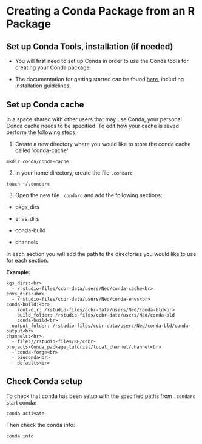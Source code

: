# Creating a Conda Package from an R Package

## Set up Conda Tools, installation (if needed)

- You will first need to set up Conda in order to use the Conda tools for creating your Conda package. 

- The documentation for getting started can be found [here](https://conda.io/projects/conda/en/latest/user-guide/getting-started.html), including installation guidelines.

## Set up Conda cache

In a space shared with other users that may use Conda, your personal Conda cache needs to be specified. To edit how your cache is saved perform the following steps:

1) Create a new directory where you would like to store the conda cache called 'conda-cache'

  ```
  mkdir conda/conda-cache
  ```

2) In your home directory, create the file `.condarc`

```
touch ~/.condarc
```

3) Open the new file `.condarc` and add the following sections: 

- pkgs_dirs

- envs_dirs

- conda-build

- channels

In each section you will add the path to the directories you would like to use for each section. 

**Example:**

```
kgs_dirs:<br>
  - /rstudio-files/ccbr-data/users/Ned/conda-cache<br>
envs_dirs:<br>
  - /rstudio-files/ccbr-data/users/Ned/conda-envs<br>
conda-build:<br>
    root-dir: /rstudio-files/ccbr-data/users/Ned/conda-bld<br>
    build_folder: /rstudio-files/ccbr-data/users/Ned/conda-bld
    conda-build<br>
  output_folder: /rstudio-files/ccbr-data/users/Ned/conda-bld/conda-output<br>
channels:<br>
  - file://rstudio-files/RH/ccbr-projects/Conda_package_tutorial/local_channel/channel<br>
  - conda-forge<br>
  - bioconda<br>
  - defaults<br>
```

## Check Conda setup

To check that conda has been setup with the specified paths from `.condarc` start conda:

```
conda activate
```

Then check the conda info:

```
conda info
```